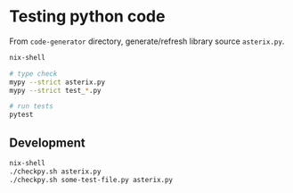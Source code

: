 # Testing python code

From `code-generator` directory,
generate/refresh library source `asterix.py`.

```bash
nix-shell

# type check
mypy --strict asterix.py
mypy --strict test_*.py

# run tests
pytest
```

## Development

```bash
nix-shell
./checkpy.sh asterix.py
./checkpy.sh some-test-file.py asterix.py
```


